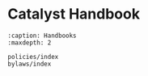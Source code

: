 # Catalyst Handbook

```{toctree}
:caption: Handbooks
:maxdepth: 2

policies/index
bylaws/index
```
